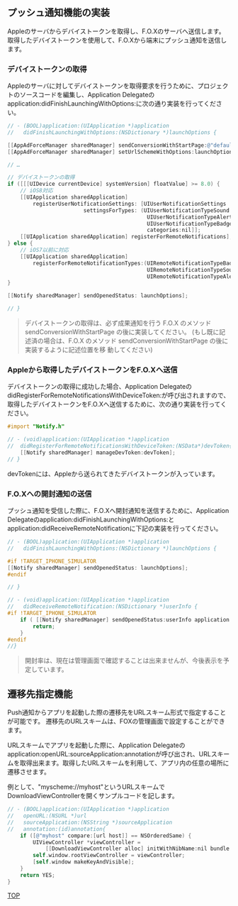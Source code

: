 ## プッシュ通知機能の実装
Appleのサーバからデバイストークンを取得し、F.O.Xのサーバへ送信します。取得したデバイストークンを使用して、F.O.Xから端末にプッシュ通知を送信します。


### デバイストークンの取得

Appleのサーバに対してデバイストークンを取得要求を行うために、プロジェクトのソースコードを編集し、Application Delegateのapplication:didFinishLaunchingWithOptions:に次の通り実装を行ってください。


```objectivec
// - (BOOL)application:(UIApplication *)application
//   didFinishLaunchingWithOptions:(NSDictionary *)launchOptions {

[[AppAdForceManager sharedManager] sendConversionWithStartPage:@"default"];
[[AppAdForceManager sharedManager] setUrlSchemeWithOptions:launchOptions];

// …

// デバイストークンの取得
if ([[[UIDevice currentDevice] systemVersion] floatValue] >= 8.0) {	// iOS8対応	[[UIApplication sharedApplication]
		registerUserNotificationSettings: [UIUserNotificationSettings
						settingsForTypes: (UIUserNotificationTypeSound |
											UIUserNotificationTypeAlert |
											UIUserNotificationTypeBadge)
											categories:nil]];
	[[UIApplication sharedApplication] registerForRemoteNotifications];} else {	// iOS7以前に対応	[[UIApplication sharedApplication] 
		registerForRemoteNotificationTypes:(UIRemoteNotificationTypeBadge |
											UIRemoteNotificationTypeSound |
											UIRemoteNotificationTypeAlert)];}

[[Notify sharedManager] sendOpenedStatus: launchOptions];

// }
```
> デバイストークンの取得は、必ず成果通知を行う F.O.X のメソッド sendConversionWithStartPage の後に実装してください。 (もし既に記述済の場合は、F.O.X のメソッド sendConversionWithStartPage の後に実装するように記述位置を移 動してください)

### Appleから取得したデバイストークンをF.O.Xへ送信

デバイストークンの取得に成功した場合、Application DelegateのdidRegisterForRemoteNotificationsWithDeviceToken:が呼び出されますので、
取得したデバイストークンをF.O.Xへ送信するために、次の通り実装を行ってください。

```objectivec
#import "Notify.h"

// - (void)application:(UIApplication *)application
//	didRegisterForRemoteNotificationsWithDeviceToken:(NSData*)devToken{
	[[Notify sharedManager] manageDevToken:devToken];
// }
```
devTokenには、Appleから送られてきたデバイストークンが入っています。

### F.O.Xへの開封通知の送信

プッシュ通知を受信した際に、F.O.Xへ開封通知を送信するために、Application Delegateのapplication:didFinishLaunchingWithOptions:とapplication:didReceiveRemoteNotificationに下記の実装を行ってください。


```objectivec
// - (BOOL)application:(UIApplication *)application
//   didFinishLaunchingWithOptions:(NSDictionary *)launchOptions {

#if !TARGET_IPHONE_SIMULATOR
[[Notify sharedManager] sendOpenedStatus: launchOptions];
#endif

// }
```

```objectivec
// - (void)application:(UIApplication *)application
//	 didReceiveRemoteNotification:(NSDictionary *)userInfo {
#if !TARGET_IPHONE_SIMULATOR
	if ( [[Notify sharedManager] sendOpenedStatus:userInfo application:application] ) {		return;
	}
#endif
//}
```

> 開封率は、現在は管理画面で確認することは出来ませんが、今後表示を予定しています。


## 遷移先指定機能

Push通知からアプリを起動した際の遷移先をURLスキーム形式で指定することが可能です。
遷移先のURLスキームは、FOXの管理画面で設定することができます。

URLスキームでアプリを起動した際に、Application Delegateのapplication:openURL:sourceApplication:annotationが呼び出され、URLスキームを取得出来ます。取得したURLスキームを利用して、アプリ内の任意の場所に遷移させます。

例として、"myscheme://myhost"というURLスキームでDownloadViewControllerを開くサンプルコードを記します。

```objectivec
// - (BOOL)application:(UIApplication *)application
//   openURL:(NSURL *)url
//   sourceApplication:(NSString *)sourceApplication
//   annotation:(id)annotation{
	if ([@"myhost" compare:[url host]] == NSOrderedSame) {		UIViewController *viewController =			[[DownloadViewController alloc] initWithNibName:nil bundle:nil];		self.window.rootViewController = viewController;		[self.window makeKeyAndVisible];	}	return YES;}```

[TOP](https://github.com/cyber-z/public_fox_ios_sdk#%E3%81%9D%E3%81%AE%E4%BB%96%E6%A9%9F%E8%83%BD%E3%81%AE%E5%AE%9F%E8%A3%85)


